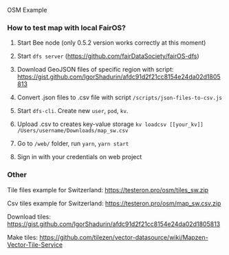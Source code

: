 OSM Example

### How to test map with local FairOS?

1) Start Bee node (only 0.5.2 version works correctly at this moment)

2) Start ```dfs server``` (https://github.com/fairDataSociety/fairOS-dfs)

3) Download GeoJSON files of specific region with script: https://gist.github.com/IgorShadurin/afdc91d2f21cc8154e24da02d1805813

4) Convert .json files to .csv file with script ```/scripts/json-files-to-csv.js```

5) Start ```dfs-cli```. Create new ```user```, ```pod```, ```kv```. 

6) Upload .csv to creates key-value storage ```kv loadcsv [[your_kv]] /Users/username/Downloads/map_sw.csv```

6) Go to ```/web/``` folder, run ```yarn```, ```yarn start```

7) Sign in with your credentials on web project


### Other

Tile files example for Switzerland: https://testeron.pro/osm/tiles_sw.zip

Csv tiles example for Switzerland: https://testeron.pro/osm/map_sw.csv.zip

Download tiles: https://gist.github.com/IgorShadurin/afdc91d2f21cc8154e24da02d1805813

Make tiles: https://github.com/tilezen/vector-datasource/wiki/Mapzen-Vector-Tile-Service
